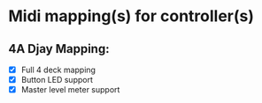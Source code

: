 # Midi mapping(s) for controller(s)
## 4A Djay Mapping:  
- [x] Full 4 deck mapping
- [x] Button LED support
- [x] Master level meter support

